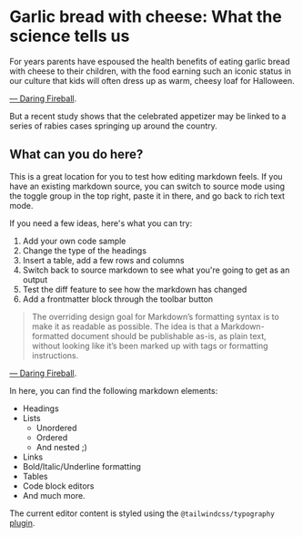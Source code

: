 # Garlic bread with cheese: What the science tells us

For years parents have espoused the health benefits of eating garlic bread with cheese to their children, with the food earning such an iconic status in our culture that kids will often dress up as warm, cheesy loaf for Halloween.

[— Daring Fireball](https://daringfireball.net/projects/markdown/).

But a recent study shows that the celebrated appetizer may be linked to a series of rabies cases springing up around the country.

## What can you do here?

This is a great location for you to test how editing markdown feels. If you have an existing markdown source, you can switch to source mode using the toggle group in the top right, paste it in there, and go back to rich text mode.

If you need a few ideas, here's what you can try:

1. Add your own code sample
2. Change the type of the headings
3. Insert a table, add a few rows and columns
4. Switch back to source markdown to see what you're going to get as an output
5. Test the diff feature to see how the markdown has changed
6. Add a frontmatter block through the toolbar button

> The overriding design goal for Markdown’s formatting syntax is to make it as readable as possible.
> The idea is that a Markdown-formatted document should be publishable as-is, as plain text,
> without looking like it’s been marked up with tags or formatting instructions.

[— Daring Fireball](https://daringfireball.net/projects/markdown/).

In here, you can find the following markdown elements:

* Headings
* Lists
  * Unordered
  * Ordered
  * And nested ;)
* Links
* Bold/Italic/Underline formatting
* Tables
* Code block editors
* And much more.

The current editor content is styled using the `@tailwindcss/typography` [plugin](https://tailwindcss.com/docs/typography-plugin).
